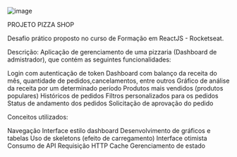 ![image](https://github.com/user-attachments/assets/fb55c06f-dbb6-4555-a93b-dcca0bace3ca)

PROJETO PIZZA SHOP

Desafio prático proposto no curso de Formação em ReactJS - Rocketseat. 

Descrição:
Aplicação de gerenciamento de uma pizzaria (Dashboard de admistrador), que contém as seguintes funcionalidades:

Login com autenticação de token
Dashboard com balanço da receita do mês, quantidade de pedidos,cancelamentos, entre outros
Gráfico de análise da receita por um determinado período
Produtos mais vendidos (produtos populares)
Históricos de pedidos
Filtros personalizados para os pedidos
Status de andamento dos pedidos
Solicitação de aprovação do pedido

Conceitos utilizados:

Navegação
Interface estilo dashboard
Desenvolvimento de gráficos e tabelas
Uso de skeletons (efeito de carregamento)
Interface otimista
Consumo de API
Requisição HTTP
Cache
Gerenciamento de estado
